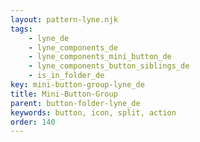 ```yaml
---
layout: pattern-lyne.njk
tags: 
    - lyne_de
    - lyne_components_de
    - lyne_components_mini_button_de
    - lyne_components_button_siblings_de
    - is_in_folder_de
key: mini-button-group-lyne_de
title: Mini-Button-Group
parent: button-folder-lyne_de
keywords: button, icon, split, action
order: 140
---
```

